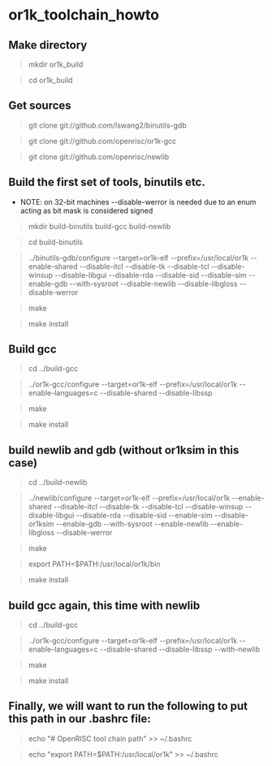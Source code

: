 # or1k_toolchain_howto

## Make directory

> mkdir or1k_build

> cd or1k_build

## Get sources

> git clone git://github.com/lswang2/binutils-gdb

> git clone git://github.com/openrisc/or1k-gcc

> git clone git://github.com/openrisc/newlib


## Build the first set of tools, binutils etc.

- NOTE: on 32-bit machines --disable-werror is needed due to an enum acting as bit mask is considered signed

> mkdir build-binutils build-gcc build-newlib

> cd build-binutils

> ../binutils-gdb/configure --target=or1k-elf --prefix=/usr/local/or1k --enable-shared --disable-itcl --disable-tk --disable-tcl --disable-winsup --disable-libgui --disable-rda --disable-sid --disable-sim --enable-gdb --with-sysroot --disable-newlib --disable-libgloss --disable-werror

> make

> make install

## Build gcc

> cd ../build-gcc

> ../or1k-gcc/configure --target=or1k-elf --prefix=/usr/local/or1k --enable-languages=c --disable-shared --disable-libssp

> make

> make install

## build newlib and gdb (without or1ksim in this case)

> cd ../build-newlib

> ../newlib/configure --target=or1k-elf --prefix=/usr/local/or1k --enable-shared --disable-itcl --disable-tk --disable-tcl --disable-winsup --disable-libgui --disable-rda --disable-sid --enable-sim --disable-or1ksim --enable-gdb --with-sysroot --enable-newlib --enable-libgloss --disable-werror

> make

> export PATH=$PATH:/usr/local/or1k/bin

> make install

## build gcc again, this time with newlib

> cd ../build-gcc

> ../or1k-gcc/configure --target=or1k-elf --prefix=/usr/local/or1k --enable-languages=c --disable-shared --disable-libssp --with-newlib

> make

> make install

## Finally, we will want to run the following to put this path in our .bashrc file:

> echo "# OpenRISC tool chain path" >> ~/.bashrc

> echo "export PATH=$PATH:/usr/local/or1k" >> ~/.bashrc

